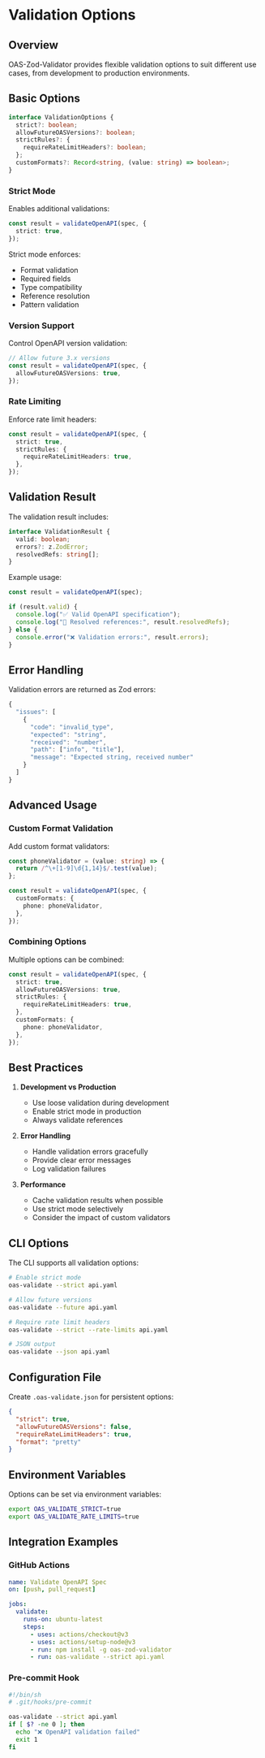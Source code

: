 # Validation Options

## Overview

OAS-Zod-Validator provides flexible validation options to suit different use cases, from development to production environments.

## Basic Options

```typescript
interface ValidationOptions {
  strict?: boolean;
  allowFutureOASVersions?: boolean;
  strictRules?: {
    requireRateLimitHeaders?: boolean;
  };
  customFormats?: Record<string, (value: string) => boolean>;
}
```

### Strict Mode

Enables additional validations:

```typescript
const result = validateOpenAPI(spec, {
  strict: true,
});
```

Strict mode enforces:

- Format validation
- Required fields
- Type compatibility
- Reference resolution
- Pattern validation

### Version Support

Control OpenAPI version validation:

```typescript
// Allow future 3.x versions
const result = validateOpenAPI(spec, {
  allowFutureOASVersions: true,
});
```

### Rate Limiting

Enforce rate limit headers:

```typescript
const result = validateOpenAPI(spec, {
  strict: true,
  strictRules: {
    requireRateLimitHeaders: true,
  },
});
```

## Validation Result

The validation result includes:

```typescript
interface ValidationResult {
  valid: boolean;
  errors?: z.ZodError;
  resolvedRefs: string[];
}
```

Example usage:

```typescript
const result = validateOpenAPI(spec);

if (result.valid) {
  console.log("✅ Valid OpenAPI specification");
  console.log("📎 Resolved references:", result.resolvedRefs);
} else {
  console.error("❌ Validation errors:", result.errors);
}
```

## Error Handling

Validation errors are returned as Zod errors:

```typescript
{
  "issues": [
    {
      "code": "invalid_type",
      "expected": "string",
      "received": "number",
      "path": ["info", "title"],
      "message": "Expected string, received number"
    }
  ]
}
```

## Advanced Usage

### Custom Format Validation

Add custom format validators:

```typescript
const phoneValidator = (value: string) => {
  return /^\+[1-9]\d{1,14}$/.test(value);
};

const result = validateOpenAPI(spec, {
  customFormats: {
    phone: phoneValidator,
  },
});
```

### Combining Options

Multiple options can be combined:

```typescript
const result = validateOpenAPI(spec, {
  strict: true,
  allowFutureOASVersions: true,
  strictRules: {
    requireRateLimitHeaders: true,
  },
  customFormats: {
    phone: phoneValidator,
  },
});
```

## Best Practices

1. **Development vs Production**

   - Use loose validation during development
   - Enable strict mode in production
   - Always validate references

2. **Error Handling**

   - Handle validation errors gracefully
   - Provide clear error messages
   - Log validation failures

3. **Performance**
   - Cache validation results when possible
   - Use strict mode selectively
   - Consider the impact of custom validators

## CLI Options

The CLI supports all validation options:

```bash
# Enable strict mode
oas-validate --strict api.yaml

# Allow future versions
oas-validate --future api.yaml

# Require rate limit headers
oas-validate --strict --rate-limits api.yaml

# JSON output
oas-validate --json api.yaml
```

## Configuration File

Create `.oas-validate.json` for persistent options:

```json
{
  "strict": true,
  "allowFutureOASVersions": false,
  "requireRateLimitHeaders": true,
  "format": "pretty"
}
```

## Environment Variables

Options can be set via environment variables:

```bash
export OAS_VALIDATE_STRICT=true
export OAS_VALIDATE_RATE_LIMITS=true
```

## Integration Examples

### GitHub Actions

```yaml
name: Validate OpenAPI Spec
on: [push, pull_request]

jobs:
  validate:
    runs-on: ubuntu-latest
    steps:
      - uses: actions/checkout@v3
      - uses: actions/setup-node@v3
      - run: npm install -g oas-zod-validator
      - run: oas-validate --strict api.yaml
```

### Pre-commit Hook

```bash
#!/bin/sh
# .git/hooks/pre-commit

oas-validate --strict api.yaml
if [ $? -ne 0 ]; then
  echo "❌ OpenAPI validation failed"
  exit 1
fi
```
